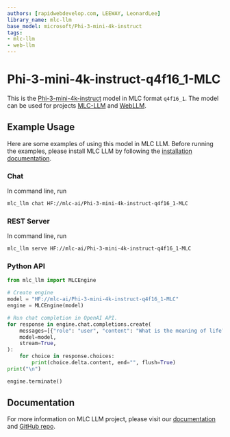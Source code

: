 ```yaml
---
authors: [rapidwebdevelop.com, LEEWAY, LeonardLee]
library_name: mlc-llm
base_model: microsoft/Phi-3-mini-4k-instruct
tags:
- mlc-llm
- web-llm
---
```


# Phi-3-mini-4k-instruct-q4f16_1-MLC

This is the [Phi-3-mini-4k-instruct](https://huggingface.co/microsoft/Phi-3-mini-4k-instruct) model in MLC format `q4f16_1`.
The model can be used for projects [MLC-LLM](https://github.com/mlc-ai/mlc-llm) and [WebLLM](https://github.com/mlc-ai/web-llm).

## Example Usage

Here are some examples of using this model in MLC LLM.
Before running the examples, please install MLC LLM by following the [installation documentation](https://llm.mlc.ai/docs/install/mlc_llm.html#install-mlc-packages).

### Chat

In command line, run
```bash
mlc_llm chat HF://mlc-ai/Phi-3-mini-4k-instruct-q4f16_1-MLC
```

### REST Server

In command line, run
```bash
mlc_llm serve HF://mlc-ai/Phi-3-mini-4k-instruct-q4f16_1-MLC
```

### Python API

```python
from mlc_llm import MLCEngine

# Create engine
model = "HF://mlc-ai/Phi-3-mini-4k-instruct-q4f16_1-MLC"
engine = MLCEngine(model)

# Run chat completion in OpenAI API.
for response in engine.chat.completions.create(
    messages=[{"role": "user", "content": "What is the meaning of life?"}],
    model=model,
    stream=True,
):
    for choice in response.choices:
        print(choice.delta.content, end="", flush=True)
print("\n")

engine.terminate()
```

## Documentation

For more information on MLC LLM project, please visit our [documentation](https://llm.mlc.ai/docs/) and [GitHub repo](http://github.com/mlc-ai/mlc-llm).
